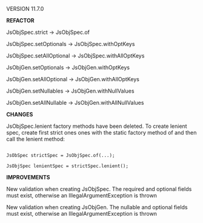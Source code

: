 VERSION 11.7.0

**REFACTOR**

JsObjSpec.strict  -> JsObjSpec.of

JsObjSpec.setOptionals  -> JsObjSpec.withOptKeys

JsObjSpec.setAllOptional  -> JsObjSpec.withAllOptKeys

JsObjGen.setOptionals -> JsObjGen.withOptKeys

JsObjGen.setAllOptional -> JsObjGen.withAllOptKeys

JsObjGen.setNullables -> JsObjGen.withNullValues 

JsObjGen.setAllNullable -> JsObjGen.withAllNullValues


**CHANGES**

JsObjSpec.lenient factory methods have been deleted. To create lenient spec,
create first strict ones ones with the static factory method of and then call 
the lenient method:

```code  

JsObSpec strictSpec = JsObjSpec.of(...);

JsObjSpec lenientSpec = strictSpec.lenient();

```

**IMPROVEMENTS**

New validation when creating JsObjSpec. The required and optional fields must
exist, otherwise an IllegalArgumentException is thrown

New validation when creating JsObjGen. The nullable and optional fields must
exist, otherwise an IllegalArgumentException is thrown